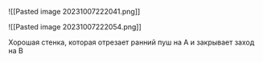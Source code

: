 ![[Pasted image 20231007222041.png]]

![[Pasted image 20231007222054.png]]

Хорошая стенка, которая отрезает ранний пуш на A и закрывает заход на B